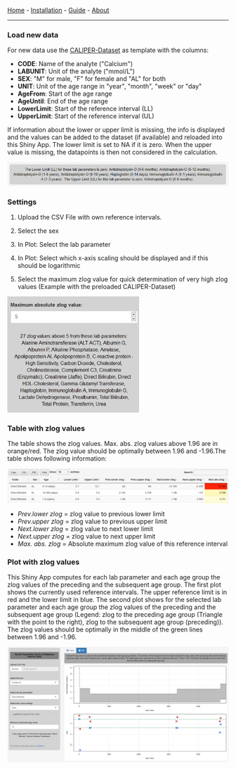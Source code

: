 [Home](./index.md) - [Installation](./install.md) - [Guide](./guide.md) - [About](./about.md)

---

### Load new data 

For new data use the [CALIPER-Dataset](https://github.com/SandraKla/Zlog_AdRI/blob/master/data/CALIPER.csv) as template with the columns:

* **CODE**: Name of the analyte ("Calcium") 
* **LABUNIT**: Unit of the analyte ("mmol/L")
* **SEX**: "M" for male, "F" for female and "AL" for both
* **UNIT**: Unit of the age range in "year", "month", "week" or "day"
* **AgeFrom**: Start of the age range 
* **AgeUntil**: End of the age range 
* **LowerLimit**: Start of the reference interval (LL)
* **UpperLimit**: Start of the reference interval (UL)

If information about the lower or upper limit is missing, the info is displayed and the values can be added to the dataset (if available) and reloaded into this Shiny App. The lower limit is set to NA if it is zero. When the upper value is missing, the datapoints is then not considered in the calculation.

<img src="shiny_caution.png" text-align="center"/>

### Settings

1)	Upload the CSV File with own reference intervals. 

2)	Select the sex

3)	In Plot: Select the lab parameter

4)	In Plot: Select which x-axis scaling should be displayed and if this should be logarithmic

5)	Select the maximum zlog value for quick determination of very high zlog values (Example with the preloaded CALIPER-Dataset)

<img src="shiny_high_zlog.png" text-align="center" style="width:300px;"/>
<br>

### Table with zlog values

The table shows the zlog values. Max. abs. zlog values above 1.96 are in orange/red. The zlog value should be optimally between 1.96 and -1.96.The table shows following information:

<img src="shiny_table.png" align="center"/>

- _Prev.lower zlog_ = zlog value to previous lower limit 
- _Prev.upper zlog_ = zlog value to previous upper limit
- _Next.lower zlog_ = zlog value to next lower limit
- _Next.upper zlog_ = zlog value to next upper limit
- _Max. abs. zlog_ = Absolute maximum zlog value of this reference interval


### Plot with zlog values 

This Shiny App computes for each lab parameter and each age group the zlog values of the preceding and the subsequent age group. The first plot shows the currently used reference intervals. The upper reference limit is in red and the lower limit in blue. The second plot shows for the selected lab parameter and each age group the zlog values of the preceding and the subsequent age group (Legend: zlog to the preceding age group (Triangle with the point to the right), zlog to the subsequent age group (preceding)). The zlog values should be optimally in the middle of the green lines between 1.96 and -1.96.

<img src="shiny.png" align="center"/>
